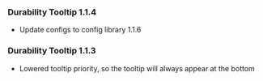 ### Durability Tooltip 1.1.4
- Update configs to config library 1.1.6

### Durability Tooltip 1.1.3
- Lowered tooltip priority, so the tooltip will always appear at the bottom